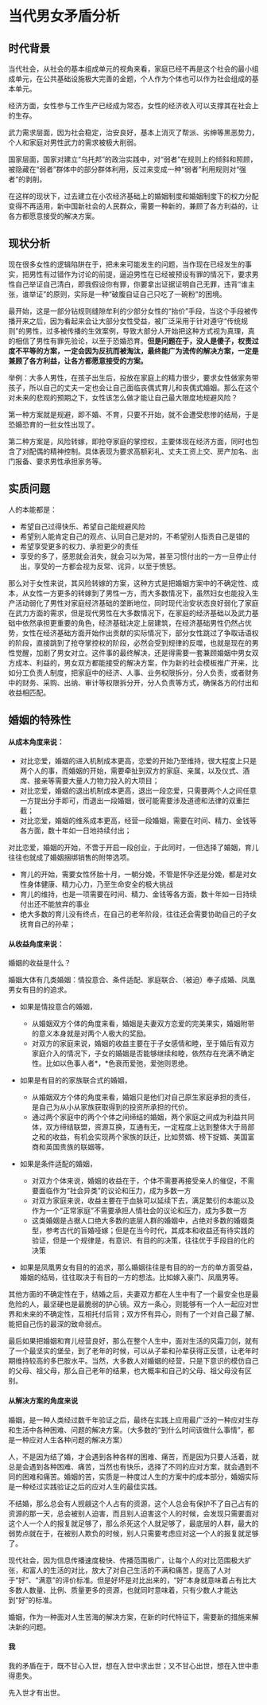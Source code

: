 # 当代男女矛盾分析

## 时代背景

当代社会，从社会的基本组成单元的视角来看，家庭已经不再是这个社会的最小组成单元，在公共基础设施极大完善的金题，个人作为个体也可以作为社会组成的基本单元。

经济方面，女性参与工作生产已经成为常态，女性的经济收入可以支撑其在社会上的生存。

武力需求层面，因为社会稳定，治安良好，基本上消灭了帮派、劣绅等黑恶势力，个人和家庭对男性武力的需求被极大削弱。

国家层面，国家对建立“乌托邦”的政治实践中，对“弱者”在规则上的倾斜和照顾，被隐藏在“弱者”群体中的部分群体利用，反过来变成一种“弱者”利用规则对“强者“的剥削。

在这样的现状下，过去建立在小农经济基础上的婚姻制度和婚姻制度下的权力分配变得不再适用，新中国新社会的人民群众，需要一种新的，兼顾了各方利益的，让各方都愿意接受的解决方案。



## 现状分析

现在很多女性的逻辑陷阱在于，把未来可能发生的问题，当作现在已经发生的事实，把男性有过错作为讨论的前提，逼迫男性在已经被预设有罪的情况下，要求男性自己举证自己清白，即我假设你有罪，你要拿出证据证明自己无罪，违背“谁主张，谁举证”的原则，实际是一种“破腹自证自己只吃了一碗粉”的困境。

最开始，这是一部分钻规则缝隙牟利的少部分女性的“抬价”手段，当这个手段被传播开来之后，因为看起来会让大部分女性受益，被广泛采用于针对遵守“传统规则”的男性，过多被传播的生效案例，导致大部分人开始把这种方式视为真理，真的相信了男性有罪先验论，以至于恐婚恐育。**但是问题在于，没人是傻子，权责过度不平等的方案，一定会因为反抗而被淘汰，最终能广为流传的解决方案，一定是兼顾了各方利益，让各方都愿意接受的方案。**

举例：大多人男性，在孩子出生后，投放在家庭上的精力很少，要求女性做家务带孩子，所以自己的丈夫一定也会让自己面临丧偶式育儿和丧偶式婚姻。那么在这个对未来的悲观的预期之下，女性该怎么做才能让自己最大限度地规避风险？

第一种方案就是规避，即不婚、不育，只要不开始，就不会遭受悲惨的结局，于是恐婚恐育的一批女性出现了。

第二种方案是，风险转嫁，即抢夺家庭的掌控权，主要体现在经济方面，同时也包含了对配偶的精神控制。具体表现为要求高额彩礼、丈夫工资上交、房产加名、出门报备、要求男性承担家务等。



## 实质问题

人的本能都是：

- 希望自己过得快乐、希望自己能规避风险
- 希望别人能肯定自己的观点、认同自己是对的，不希望别人指责自己是错的
- 希望享受更多的权力、承担更少的责任
- 享受的多了，感恩就会消失，就会习以为常，甚至习惯付出的一方一旦停止付出，享受的一方都会视为反常、诧异，以至于愤怒。

那么对于女性来说，其风险转嫁的方案，这种方式是把婚姻方案中的不确定性、成本，从女性一方更多的转嫁到了男性一方，而大多数情况下，虽然妇女也能投入生产活动弱化了男性对家庭经济基础的垄断地位，同时现代治安状态良好弱化了家庭在武力方面的需求，但是现代男性在大多数情况下，在家庭的经济基础以及武力基础中依然承担更重要的角色，经济基础决定上层建筑，在经济基础男性仍然占优势，女性在经济基础方面开始作出贡献的实际情况下，部分女性跳过了争取话语权的阶段，直接跳到了抢夺掌控权的阶段，必然会受到规律的反噬，也就是现在的男性觉醒，加剧了男女对立。这件事的最终解决，还是得需要一套兼顾婚姻中男女双方成本、利益的，男女双方都能接受的解决方案，作为新的社会模板推广开来，比如分工负责人制度，把家庭中的经济、人事、业务权限拆分，分人负责，或者财务中的财务、采购、出纳、审计等权限拆分开，分人负责等方式，确保各方的付出和收益相匹配。



## 婚姻的特殊性

#### 从成本角度来说：

- 对比恋爱，婚姻的进入机制成本更高，恋爱的开始乃至维持，很大程度上只是两个人的事，而婚姻的开始，需要牵扯到双方的家庭、亲属，以及仪式、酒席、接亲等需要大量人力物力投入的大项目；
- 对比恋爱，婚姻的退出机制成本更高，退出一段恋爱，只需要两个人之间任意一方提出分手即可，而退出一段婚姻，很可能需要涉及道德和法律的双重拦截；
- 对比恋爱，婚姻的维系成本更高，经营一段婚姻，需要在时间、精力、金钱等各方面，数十年如一日地持续付出；

对比恋爱，婚姻的开始，不啻于开启一段创业，于此同时，一但选择了婚姻，育儿往往也就成了婚姻捆绑销售的附带选项。

- 育儿的开始，需要女性怀胎十月，一朝分娩，不管是怀孕还是分娩，都是对女性身体健康、精力心力，乃至生命安全的极大挑战
- 育儿的维持，也是一项需要在时间、精力、金钱等各方面，数十年如一日持续付出还不能放弃的事业
- 绝大多数的育儿没有终点，在自己的老年阶段，往往还会需要协助自己的子女抚育自己的孙辈；

#### 从收益角度来说：

婚姻的收益是什么？

婚姻大体有几类婚姻：情投意合、条件适配、家庭联合、（被迫）奉子成婚、凤凰男女有目的的追求。

- 如果是情投意合的婚姻，
  - 从婚姻双方个体的角度来看，婚姻是夫妻双方恋爱的完美果实，婚姻附带的意义本身就是对两个人极大的奖励。
  - 对双方的家庭来说，婚姻的收益主要在于子女感情和睦，至于婚后有双方家庭介入的情况下，子女的婚姻是否能够继续和睦，依然存在充满不确定性。比如以色事人者*，*色衰而爱弛，爱弛则恩绝。

- 如果是有目的的家族联合式的婚姻，
  - 从婚姻双方个体的角度来看，婚姻只是他们对自己原生家庭承担的责任，是自己为从小从家族获取得到的投资所承担的代价。
  - 通过两个家庭中的两个个体之间缔结的婚姻，两个家庭之间成为利益共同体，双方缔结联盟，资源互换，互通有无，一定程度上达到整体大于局部之和的收益，有机会实现两个家族的跃迁，比如赘婿、榜下捉婿、美国富商和英国贵族的联姻等。

- 如果是条件适配的婚姻，
  - 对双方个体来说，婚姻的收益在于，个体不需要再接受亲人的催促，不需要面临作为“社会异类”的议论和压力，成为多数一方
  - 对双方家庭来说，收益主要在于血脉可以延续下去，满足繁衍的本能以及作为一个“正常家庭”不需要承担人情社会的议论和压力，成为多数一方
  - 这类婚姻是占据人口绝大多数的底层人群的婚姻中，占绝对多数的婚姻类型，参考古代的盲婚哑嫁；但是在当今时代，其成本和收益还有待实践的验证，但是一个规律是，有意识、有目的的决策，往往优于手段目的化的决策

- 如果是凤凰男女有目的的追求，那么婚姻往往是有目的的一方的单方面受益，婚姻的结局，往往取决于有目的一方的想法。比如嫁入豪门、凤凰男等。

其他方面的不确定性在于，结婚之后，夫妻双方都在人生中有了一个最安全也是最危险的人，最坚硬也是最脆弱的护心镜。双方一条心，则能够有一个人一起应对世界和未来的不确定性，互相托付后背；双方怀有异心，则有了一个对自己最了解、能把自己伤的最深的致命弱点。

最后如果把婚姻和育儿经营良好，那么在整个人生中，面对生活的风霜刀剑，就有了一个最坚实的堡垒，到了老年的时候，可以从子辈和孙辈获得正反馈，让老年时期维持较高的多巴胺水平。当然，大多数人对婚姻的经营，只是下意识的模仿自己的父母、祖父母，那么自己老年的结果，也大概率和自己的父母、祖父母没有区别。

#### 从解决方案的角度来说

婚姻，是一种人类经过数千年验证之后，最终在实践上应用最广泛的一种应对生存和生活中各种困难、问题的解决方案。（大多数的“到什么时间该做什么事情”，都是一种应对人生各种问题的解决方案）

人，不是因为结了婚，才会遇到各种各样的困难、痛苦，而是因为只要人活着，就总是会遇到各种困难、痛苦，当然也有快乐，选择了不同的应对方案，就会遇到不同的困难和痛苦。婚姻的苦，实质是一种度过人生的方案中的成本部分，婚姻实际是一种经过实践验证之后的应对人生的最佳实践。

不结婚，那么总会有人觊觎这个人占有的资源，这个人总会有保护不了自己占有的资源的那一天，总会被别人迫害，而且别人迫害这个人的时候，会发现只需要面对这个人一个人的报复就足够了，那么杀死这个人就足够了，最底层的人群，最大的弱势点就在于，在被别人欺负的时候，别人只需要考虑应对这一个人的报复就足够了。

现代社会，因为信息传播速度极快、传播范围极广，让每个人的对比范围极大扩张，和富人的生活的对比，放大了对自己生活的不满和痛苦，提高了人对于“好”、“满意”的评价标准。但是好坏是对比出来的，“好”本身就意味着占有比大多数人数量、比例、质量更多的资源，也就同时意味着，只有少数人才能达到“好”的标准。

婚姻，作为一种面对人生苦海的解决方案，在新的时代特征下，需要新的措施来解决新的问题。

#### 我

我的矛盾在于，既不甘心入世，想在入世中求出世；又不甘心出世，想在入世中患得患失。

先入世才有出世。





















